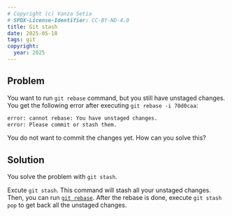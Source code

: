 ```yaml
---
# Copyright (c) Vanza Setia
# SPDX-License-Identifier: CC-BY-ND-4.0
title: Git stash
date: 2025-05-18
tags: git
copyright:
  year: 2025
---
```


## Problem

You want to run `git rebase` command, but you still have unstaged changes. You get the following error after executing `git rebase -i 70d0caa`:

```bash
error: cannot rebase: You have unstaged changes.
error: Please commit or stash them.
```

You do not want to commit the changes yet. How can you solve this?

## Solution

You solve the problem with `git stash`.

Excute `git stash`. This command will stash all your unstaged changes. Then, you can run [`git rebase`](/blog/git-rebase-autosquash/). After the rebase is done, execute `git stash pop` to get back all the unstaged changes.
